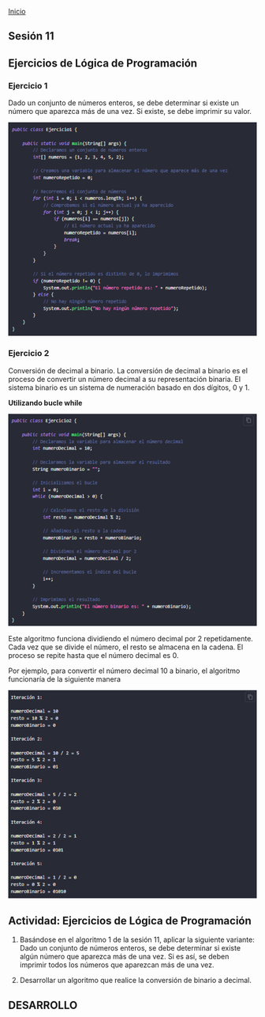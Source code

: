 <!-- No borrar o modificar -->
[Inicio](./index.md)

## Sesión 11 

## Ejercicios de Lógica de Programación

### Ejercicio 1

Dado un conjunto de números enteros, se debe determinar si existe un número que aparezca más de una vez. Si existe, se debe imprimir su valor.

![Alt text](image-10.png)

### Ejercicio 2

Conversión de decimal a binario. La conversión de decimal a binario es el proceso de convertir un número decimal a su representación binaria. El sistema binario es un sistema de numeración basado en dos dígitos, 0 y 1.

**Utilizando bucle while**

![Alt text](image-11.png)

Este algoritmo funciona dividiendo el número decimal por 2 repetidamente. Cada vez que se divide el número, el resto se almacena en la cadena. El proceso se repite hasta que el número decimal es 0.

Por ejemplo, para convertir el número decimal 10 a binario, el algoritmo funcionaría de la siguiente manera

![Alt text](image-12.png)

## Actividad: Ejercicios de Lógica de Programación

1. Basándose en el algoritmo 1 de la sesión 11, aplicar la siguiente variante: Dado un conjunto de números enteros, se debe determinar si existe algún número que aparezca más de una vez. Si es así, se deben imprimir todos los números que aparezcan más de una vez.

2. Desarrollar un algoritmo que realice la conversión de binario a decimal.

## DESARROLLO






